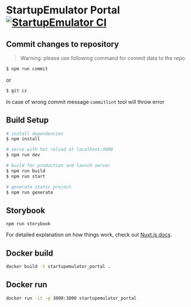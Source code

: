 # StartupEmulator Portal [![StartupEmulator  CI](https://github.com/startupemulator/portal/actions/workflows/pipeline.yml/badge.svg)](https://github.com/startupemulator/portal/actions/workflows/pipeline.yml)

## Commit changes to repository

> Warning: please use following command for commit data to the repo

```bash
$ npm run commit
```

or

```bash
$ git cz
```

In case of wrong commit message `commitlint` tool will throw error

## Build Setup

```bash
# install dependencies
$ npm install

# serve with hot reload at localhost:3000
$ npm run dev

# build for production and launch server
$ npm run build
$ npm run start

# generate static project
$ npm run generate
```

## Storybook

```
npm run storybook
```

For detailed explanation on how things work, check out [Nuxt.js docs](https://nuxtjs.org).

## Docker build

```bash
docker build -t startupemulator_portal .
```

## Docker run

```bash
docker run -it -p 3000:3000 startupemulator_portal
```
